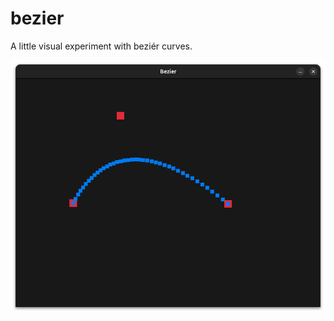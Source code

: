 # bezier
A little visual experiment with beziér curves.

![There should be an image here :/](screenshot.png)
